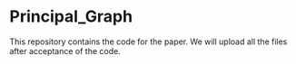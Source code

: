 # Principal_Graph
This repository contains the code for the paper. We will upload all the files after acceptance of the code.
